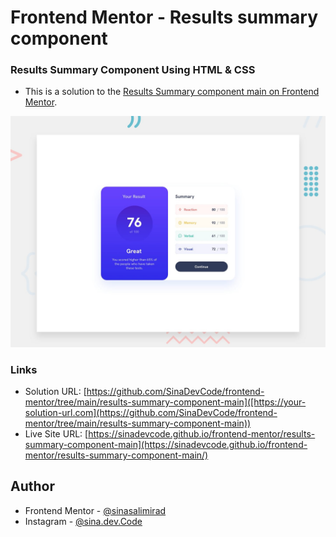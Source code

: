 # Frontend Mentor - Results summary component

### Results Summary Component Using HTML & CSS
- This is a solution to the [Results Summary component main on Frontend Mentor](https://www.frontendmentor.io/challenges/results-summary-component-CE_K6s0maV).

![Design preview for the QR code component coding challenge](./design/desktop-preview.jpg)

### Links
- Solution URL: [https://github.com/SinaDevCode/frontend-mentor/tree/main/results-summary-component-main]([https://your-solution-url.com](https://github.com/SinaDevCode/frontend-mentor/tree/main/results-summary-component-main))
- Live Site URL: [https://sinadevcode.github.io/frontend-mentor/results-summary-component-main](https://sinadevcode.github.io/frontend-mentor/results-summary-component-main/)

## Author
- Frontend Mentor - [@sinasalimirad](https://www.frontendmentor.io/profile/SinaDevCode)
- Instagram - [@sina.dev.Code](https://www.instagram.com/sina.dev.code)
